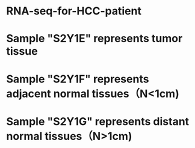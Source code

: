 # RNA-seq-for-HCC-patient
# Sample "S2Y1E" represents tumor tissue
# Sample "S2Y1F" represents adjacent normal tissues（N<1cm)
# Sample "S2Y1G" represents distant normal tissues（N>1cm)
